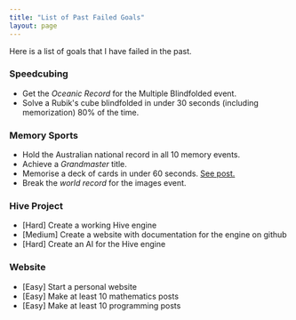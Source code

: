 ```yaml
---
title: "List of Past Failed Goals"
layout: page
---
```


Here is a list of goals that I have failed in the past.

### Speedcubing

  - Get the *Oceanic Record* for the Multiple Blindfolded event.
  - Solve a Rubik's cube blindfolded in under 30 seconds (including memorization) 80% of the time.

### Memory Sports

  - Hold the Australian national record in all 10 memory events.
  - Achieve a *Grandmaster* title.
  - Memorise a deck of cards in under 60 seconds. [See post.](/_posts/cardmemo.md)
  - Break the *world record* for the images event.

### Hive Project

  - \[Hard] Create a working Hive engine
  - \[Medium] Create a website with documentation for the engine on github
  - \[Hard] Create an AI for the Hive engine

### Website

  - \[Easy] Start a personal website
  - \[Easy] Make at least 10 mathematics posts
  - \[Easy] Make at least 10 programming posts
